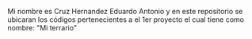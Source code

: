 Mi nombre es Cruz Hernandez Eduardo Antonio y en este repositorio se ubicaran los  códigos pertenecientes a el 1er proyecto el cual tiene como nombre:  "Mi terrario"
